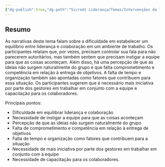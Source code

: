 ```yaml
---
{"dg-publish":true,"dg-path":"Sicredi Liderança/Temas/Intervenções da liderança.md","permalink":"/Sicredi Liderança/Temas/Intervenções da liderança/"}
---
```


## Resumo

As narrativas deste tema falam sobre a dificuldade em estabelecer um equilíbrio entre liderança e colaboração em um ambiente de trabalho. Os participantes relatam que, por vezes, precisam controlar sua fala para não parecerem autoritários, mas também sentem que precisam instigar a equipe para que as coisas aconteçam. Além disso, há uma percepção de que as ideias não surgem naturalmente do grupo e que falta comprometimento e competência em relação à entrega de objetivos. A falta de tempo e organização também são apontadas como fatores que contribuem para essa situação. Os participantes sugerem que é necessário mais iniciativa por parte dos gestores em trabalhar em conjunto com a equipe e capacitação para os colaboradores. 

Principais pontos:
- Dificuldade em equilibrar liderança e colaboração
- Necessidade de instigar a equipe para que as coisas aconteçam
- Percepção de que as ideias não surgem naturalmente do grupo
- Falta de comprometimento e competência em relação à entrega de objetivos
- Falta de tempo e organização como fatores que contribuem para a situação
- Necessidade de mais iniciativa por parte dos gestores em trabalhar em conjunto com a equipe
- Necessidade de capacitação para os colaboradores.


